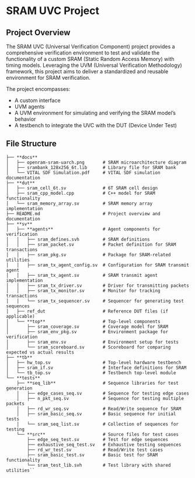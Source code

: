 # SRAM UVC Project

## Project Overview

The SRAM UVC (Universal Verification Component) project provides a comprehensive verification environment to test and validate the functionality of a custom SRAM (Static Random Access Memory) with timing models. Leveraging the UVM (Universal Verification Methodology) framework, this project aims to deliver a standardized and reusable environment for SRAM verification.

The project encompasses:
- A custom interface
- UVM agents
- A UVM environment for simulating and verifying the SRAM model’s behavior
- A testbench to integrate the UVC with the DUT (Device Under Test)

## File Structure
```
├── **docs**
│   ├── openram-sram-uarch.png       # SRAM microarchitecture diagram
│   ├── srambank_128x256_6t.lib      # Library file for SRAM bank
│   └── VITAL SDF Simulation.pdf     # VITAL SDF simulation documentation
├── **dut**
│   ├── sram_cell_6t.sv              # 6T SRAM cell design
│   ├── sram_cpp_model.cpp           # C++ model for SRAM functionality
│   └── sram_memory_array.sv         # SRAM memory array implementation
├── README.md                        # Project overview and documentation
├── **sv**
│   ├── **agents**                   # Agent components for verification
│   │   ├── sram_defines.svh         # SRAM definitions
│   │   ├── sram_packet.sv           # Packet definition for SRAM transactions
│   │   ├── sram_pkg.sv              # Package for SRAM-related utilities
│   │   ├── sram_tx_agent_config.sv  # Configuration for SRAM transmit agent
│   │   ├── sram_tx_agent.sv         # SRAM transmit agent implementation
│   │   ├── sram_tx_driver.sv        # Driver for transmitting packets
│   │   ├── sram_tx_monitor.sv       # Monitor for tracking transactions
│   │   └── sram_tx_sequencer.sv     # Sequencer for generating test sequences
│   ├── ref_dut                      # Reference DUT files (if applicable)
│   └── **top**                      # Top-level components
│       ├── sram_coverage.sv         # Coverage model for SRAM
│       ├── sram_env_pkg.sv          # Environment package for verification
│       ├── sram_env.sv              # Environment setup for tests
│       └── sram_scoreboard.sv       # Scoreboard for comparing expected vs actual results
├── **tb**
│   ├── hw_top.sv                    # Top-level hardware testbench
│   ├── sram_if.sv                   # Interface definitions for SRAM
│   └── tb_top.sv                    # Testbench top-level module
└── **tests**
    ├── **seq_lib**                  # Sequence libraries for test generation
    │   ├── edge_cases_seq.sv        # Sequence for testing edge cases
    │   ├── n_pkt_seq.sv             # Sequence for testing multiple packets
    │   ├── rd_wr_seq.sv             # Read/Write sequence for SRAM
    │   ├── sram_basic_seq.sv        # Basic sequence for initial tests
    │   └── sram_seq_list.sv         # Collection of sequences for testing
    └── **src**                      # Source files for test cases
        ├── edge_seq_test.sv         # Test for edge sequences
        ├── exhaustive_seq_test.sv   # Exhaustive testing sequences
        ├── rd_wr_test.sv            # Read/Write test cases
        ├── sram_basic_test.sv       # Basic test for SRAM functionality
        └── sram_test_lib.svh        # Test library with shared utilities``
```
